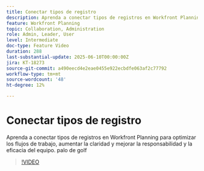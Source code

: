 ```yaml
---
title: Conectar tipos de registro
description: Aprenda a conectar tipos de registros en Workfront Planning para optimizar los flujos de trabajo, aumentar la claridad y mejorar la responsabilidad y la eficacia del equipo. palo de golf
feature: Workfront Planning
topic: Collaboration, Administration
role: Admin, Leader, User
level: Intermediate
doc-type: Feature Video
duration: 288
last-substantial-update: 2025-06-10T00:00:00Z
jira: KT-18273
source-git-commit: a490eecd4e2eae0455e922ecbdfe063af2c77792
workflow-type: tm+mt
source-wordcount: '48'
ht-degree: 12%

---
```



# Conectar tipos de registro

Aprenda a conectar tipos de registros en Workfront Planning para optimizar los flujos de trabajo, aumentar la claridad y mejorar la responsabilidad y la eficacia del equipo. palo de golf

>[!VIDEO](https://video.tv.adobe.com/v/3463796/?learn=on&enablevpops)
